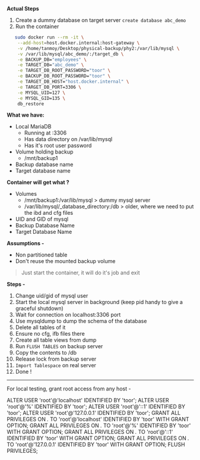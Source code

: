 **Actual Steps**

1. Create a dummy database on target server `create database abc_demo`
2. Run the container

```bash
   sudo docker run --rm -it \
    --add-host=host.docker.internal:host-gateway \
    -v /home/tanmoy/Desktop/physical-backup/phy2:/var/lib/mysql \
    -v /var/lib/mysql/abc_demo/:/target_db \
    -e BACKUP_DB="employees" \
    -e TARGET_DB="abc_demo" \
    -e TARGET_DB_ROOT_PASSWORD="toor" \
    -e BACKUP_DB_ROOT_PASSWORD="toor" \
    -e TARGET_DB_HOST="host.docker.internal" \
    -e TARGET_DB_PORT=3306 \
    -e MYSQL_UID=127 \
    -e MYSQL_GID=135 \
    db_restore
```

**What we have:**

- Local MariaDB
  - Running at :3306
  - Has data directory on /var/lib/mysql
  - Has it's root user password
- Volume holding backup
  - /mnt/backup1
- Backup database name
- Target database name

**Container will get what ?**

- Volumes
  - /mnt/backup1:/var/lib/mysql > dummy mysql server
  - /var/lib/mysql/\_database_directory:/db > older, where we need to put the ibd and cfg files
- UID and GID of mysql
- Backup Database Name
- Target Database Name

**Assumptions -**

- Non partitioned table
- Don't reuse the mounted backup volume

> Just start the container, it will do it's job and exit

**Steps -**

1. Change uid/gid of mysql user
2. Start the local mysql server in background (keep pid handy to give a graceful shutdown)
3. Wait for connection on localhost:3306 port
4. Use mysqldump to dump the schema of the database
5. Delete all tables of it
6. Ensure no cfg, ifb files there
7. Create all table views from dump
8. Run `FLUSH TABLES` on backup server
9. Copy the contents to /db
10. Release lock from backup server
11. `Import Tablespace` on real server
12. Done !

---

For local testing, grant root access from any host -

ALTER USER 'root'@'localhost' IDENTIFIED BY 'toor';
ALTER USER 'root'@'%' IDENTIFIED BY 'toor';
ALTER USER 'root'@'::1' IDENTIFIED BY 'toor';
ALTER USER 'root'@'127.0.0.1' IDENTIFIED BY 'toor';
GRANT ALL PRIVILEGES ON _._ TO 'root'@'localhost' IDENTIFIED BY 'toor' WITH GRANT OPTION;
GRANT ALL PRIVILEGES ON _._ TO 'root'@'%' IDENTIFIED BY 'toor' WITH GRANT OPTION;
GRANT ALL PRIVILEGES ON _._ TO 'root'@'::1' IDENTIFIED BY 'toor' WITH GRANT OPTION;
GRANT ALL PRIVILEGES ON _._ TO 'root'@'127.0.0.1' IDENTIFIED BY 'toor' WITH GRANT OPTION;
FLUSH PRIVILEGES;
